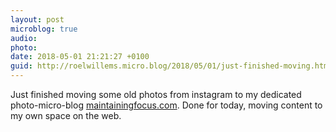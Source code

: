 ```yaml
---
layout: post
microblog: true
audio: 
photo: 
date: 2018-05-01 21:21:27 +0100
guid: http://roelwillems.micro.blog/2018/05/01/just-finished-moving.html
---
```

Just finished moving some old photos from instagram to my dedicated photo-micro-blog [maintainingfocus.com](http://maintainingfocus.com). Done for today, moving content to my own space on the web.
